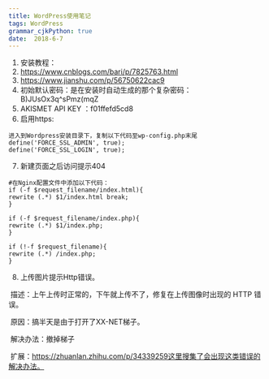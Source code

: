 ```yaml
---
title: WordPress使用笔记
tags: WordPress
grammar_cjkPython: true
date:  2018-6-7
---
```



1. 安装教程：
2. https://www.cnblogs.com/bari/p/7825763.html
3. https://www.jianshu.com/p/56750622cac9
4. 初始默认密码：是在安装时自动生成的那个复杂密码：B)JUsOx3q^sPmz(mqZ
5. AKISMET API KEY ：f01ffefd5cd8
6. 启用https:

```
进入到Wordpress安装目录下，复制以下代码至wp-config.php末尾
define('FORCE_SSL_ADMIN', true);
define('FORCE_SSL_LOGIN', true);
```
7. 新建页面之后访问提示404

```
#在Nginx配置文件中添加以下代码：
if (-f $request_filename/index.html){
rewrite (.*) $1/index.html break;
}

if (-f $request_filename/index.php){
rewrite (.*) $1/index.php;
}

if (!-f $request_filename){
rewrite (.*) /index.php;
}
```
8. 上传图片提示Http错误。

​	描述：上午上传时正常的，下午就上传不了，修复在上传图像时出现的 HTTP 错误。

​	原因：搞半天是由于打开了XX-NET梯子。

​	解决办法：撤掉梯子

​	扩展：https://zhuanlan.zhihu.com/p/34339259这里搜集了会出现这类错误的解决办法。

